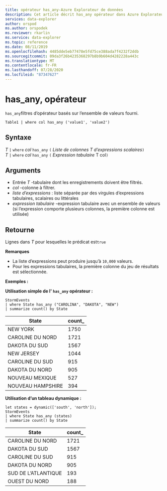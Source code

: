 ```yaml
---
title: opérateur has_any-Azure Explorateur de données
description: Cet article décrit has_any opérateur dans Azure Explorateur de données.
services: data-explorer
author: orspod
ms.author: orspodek
ms.reviewer: rkarlin
ms.service: data-explorer
ms.topic: reference
ms.date: 08/11/2019
ms.openlocfilehash: 4485dde5eb77478e5fd75ce388ada7f4232f2ddb
ms.sourcegitcommit: 09da3f26b4235368297b8b9b604d4282228a443c
ms.translationtype: MT
ms.contentlocale: fr-FR
ms.lasthandoff: 07/28/2020
ms.locfileid: "87347627"
---
```

# <a name="has_any-operator"></a>has_any, opérateur

`has_any`filtres d’opérateur basés sur l’ensemble de valeurs fourni.

```kusto
Table1 | where col has_any ('value1', 'value2')
```

## <a name="syntax"></a>Syntaxe

*T* `|` `where` *col* `has_any` `(` *Liste de colonnes T d’expressions scalaires*`)`   
*T* `|` `where` *col* `has_any` `(` *Expression tabulaire* T col`)`   
 
## <a name="arguments"></a>Arguments

* Entrée *T* -tabulaire dont les enregistrements doivent être filtrés.
* *col* -colonne à filtrer.
* *liste d’expressions* : liste séparée par des virgules d’expressions tabulaires, scalaires ou littérales  
* *expression tabulaire* -expression tabulaire avec un ensemble de valeurs (si l’expression comporte plusieurs colonnes, la première colonne est utilisée)

## <a name="returns"></a>Retourne

Lignes dans *T* pour lesquelles le prédicat est`true`

**Remarques**

* La liste d’expressions peut produire jusqu’à `10,000` valeurs.    
* Pour les expressions tabulaires, la première colonne du jeu de résultats est sélectionnée.   

**Exemples :**  

**Utilisation simple de l' `has_any` opérateur :**  

<!-- csl: https://help.kusto.windows.net/Samples -->
```kusto
StormEvents 
| where State has_any ("CAROLINA", "DAKOTA", "NEW") 
| summarize count() by State
```

|State|count_|
|---|---|
|NEW YORK|1750|
|CAROLINE DU NORD|1721|
|DAKOTA DU SUD|1567|
|NEW JERSEY|1044|
|CAROLINE DU SUD|915|
|DAKOTA DU NORD|905|
|NOUVEAU MEXIQUE|527|
|NOUVEAU HAMPSHIRE|394|


**Utilisation d’un tableau dynamique :**

<!-- csl: https://help.kusto.windows.net/Samples -->
```kusto
let states = dynamic(['south', 'north']);
StormEvents 
| where State has_any (states)
| summarize count() by State
```

|State|count_|
|---|---|
|CAROLINE DU NORD|1721|
|DAKOTA DU SUD|1567|
|CAROLINE DU SUD|915|
|DAKOTA DU NORD|905|
|SUD DE L’ATLANTIQUE|193|
|OUEST DU NORD|188|
